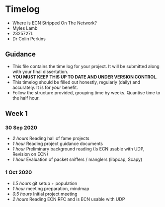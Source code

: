 # Timelog

* Where is ECN Stripped On The Network?
* Myles Lamb
* 2325727L
* Dr Colin Perkins

## Guidance

* This file contains the time log for your project. It will be submitted along with your final dissertation.
* **YOU MUST KEEP THIS UP TO DATE AND UNDER VERSION CONTROL.**
* This timelog should be filled out honestly, regularly (daily) and accurately. It is for *your* benefit.
* Follow the structure provided, grouping time by weeks.  Quantise time to the half hour.

## Week 1

### 30 Sep 2020

* *2 hours* Reading hall of fame projects
* *1 hour* Reading project guidance documents
* *1 hour* Preliminary background reading (Is ECN usable with UDP, Revision on ECN)
* *1 hour* Evaluation of packet sniffers / manglers (libpcap, Scapy)

### 1 Oct 2020

* *1.5 hours* git setup + population
* *1 hour* meeting preparation, mindmap 
* *0.5 hours* Initial project meeting
* *2 hours* Reading ECN RFC and is ECN usable with UDP

<!---
### 19 Oct 2019

* *4 hours* Read the project guidance notes
* *0.5 hour* Created GitLab repository and cloned the cookiecutter for the projects
* *1 hour* Modified dissertation template, compiled  

## 20 Oct 2019

* *1 hour* meeting with supervisor
* *2 hours* writing initial version of test harness
--->
